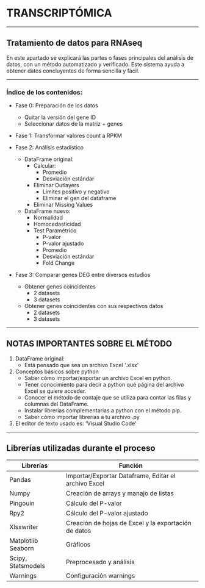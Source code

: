 # **TRANSCRIPTÓMICA**
---
## Tratamiento de datos para RNAseq
En este apartado se explicará las partes o fases principales del análisis de datos, con un método automatizado y verificado. Este sistema ayuda a obtener datos concluyentes de forma sencilla y fácil.

---
### Índice de los contenidos:
- Fase 0: Preparación de los datos 
    - Quitar la versión del gene ID 
    - Seleccionar datos de la matriz + genes 
- Fase 1: Transformar valores count a RPKM
- Fase 2: Análisis estadístico
    - DataFrame original:
        - Calcular:
            - Promedio 
            - Desviación estándar
        - Eliminar Outlayers
            - Límites positivo y negativo
            - Eliminar el gen del dataframe
        - Eliminar Missing Values
    - DataFrame nuevo:
        - Normalidad 
        - Homocedasticidad
        - Test Paramétrico
            - P-valor 
            - P-valor ajustado 
            - Promedio
            - Desviación estándar 
            - Fold Change 

- Fase 3: Comparar genes DEG entre diversos estudios
    - Obtener genes coincidentes
        - 2 datasets
        - 3 datasets
    - Obtener genes coincidentes con sus respectivos datos
        - 2 datasets
        - 3 datasets


---

## NOTAS IMPORTANTES SOBRE EL MÉTODO

1. DataFrame original:
    - Está pensado que sea un archivo Excel '.xlsx'
2. Conceptos básicos sobre python
    - Saber cómo importar/exportar un archivo Excel en python. 
    - Tener conocimiento para decir a python qué página del archivo Excel se quiere acceder.
    - Conocer el método de contaje que se utiliza para contar las filas y columnas del DataFrame. 
    - Instalar librerías complementarias a python con el método pip. 
    - Saber cómo importar librerías a tu archivo .py
3. El editor de texto usado es: 'Visual Studio Code'
---
## Librerías utilizadas durante el proceso

|Librerías   | Función  |
|--------   | --------  |
|Pandas   |Importar/Exportar Dataframe, Editar el archivo Excel |
|Numpy   | Creación de arrays y manajo de listas |
|  Pingouin |  Cálculo del P-valor |
|  Rpy2 | Cálculo del P-valor ajustado  |
|Xlsxwriter|Creación de hojas de Excel y la exportación de datos    |
| Matplotlib Seaborn  |Gráficos| 
|Scipy, Statsmodels |Preprocesado y análisis|
|Warnings |Configuración warnings
